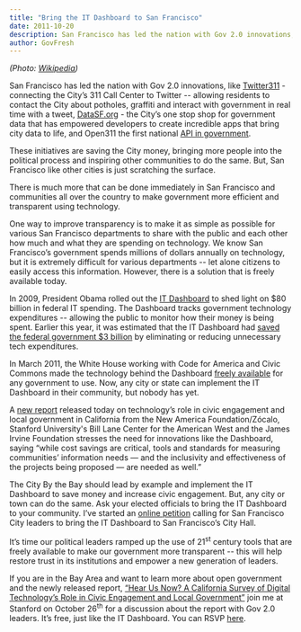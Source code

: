 ```yaml
---
title: "Bring the IT Dashboard to San Francisco"
date: 2011-10-20
description: San Francisco has led the nation with Gov 2.0 innovations, like Twitter311 – connecting the City’s 311 Call Center to Twitter — allowing residents to contact the City about potholes, graffiti and interact with government in real time with a tweet, DataSF.org – the City’s one stop shop for government data that has empowered developers to create incredible apps that bring city data to life, and Open311 the first national API in government.
author: GovFresh
---
```




<em>(Photo: <a href="http://en.wikipedia.org/wiki/File:Sfcityhall.jpeg">Wikipedia</a>)</em>

San Francisco has led the nation with Gov 2.0 innovations, like <a href="http://www.informationweek.com/news/internet/social_network/217702151" target="_blank">Twitter311</a> - connecting the City’s 311 Call Center to Twitter -- allowing residents to contact the City about potholes, graffiti and interact with government in real time with a tweet, <a href="http://datasf.org/" target="_blank">DataSF.org</a> - the City’s one stop shop for government data that has empowered developers to create incredible apps that bring city data to life, and Open311 the first national <a href="http://www.whitehouse.gov/blog/2010/03/03/open-311" target="_blank">API in government</a>.

These initiatives are saving the City money, bringing more people into the political process and inspiring other communities to do the same. But, San Francisco like other cities is just scratching the surface.

There is much more that can be done immediately in San Francisco and communities all over the country to make government more efficient and transparent using technology.

One way to improve transparency is to make it as simple as possible for various San Francisco departments to share with the public and each other how much and what they are spending on technology. We know San Francisco’s government spends millions of dollars annually on technology, but it is extremely difficult for various departments -- let alone citizens to easily access this information. However, there is a solution that is freely available today.

In 2009, President Obama rolled out the <a href="http://www.itdashboard.gov/" target="_blank">IT Dashboard</a> to shed light on $80 billion in federal IT spending. The Dashboard tracks government technology expenditures -- allowing the public to monitor how their money is being spent. Earlier this year, it was estimated that the IT Dashboard had <a href="http://fedscoop.com/kundra-on-white-house-white-board-it-dashboard-saved-3-billion/" target="_blank">saved the federal government $3 billion</a> by eliminating or reducing unnecessary tech expenditures.

In March 2011, the White House working with Code for America and Civic Commons made the technology behind the Dashboard <a href="http://codeforamerica.org/2011/03/31/it-dashboard-is-now-in-the-civic-commons/" target="_blank">freely available</a> for any government to use. Now, any city or state can implement the IT Dashboard in their community, but nobody has yet.

A <a href="http://newamerica.net/publications/policy/hear_us_now" target="_blank">new report</a> released today on technology’s role in civic engagement and local government in California from the New America Foundation/Zócalo, Stanford University's Bill Lane Center for the American West and the James Irvine Foundation stresses the need for innovations like the Dashboard, saying “while cost savings are critical, tools and standards for measuring communities’ information needs — and the inclusivity and effectiveness of the projects being proposed — are needed as well.”

The City By the Bay should lead by example and implement the IT Dashboard to save money and increase civic engagement. But, any city or town can do the same. Ask your elected officials to bring the IT Dashboard to your community. I’ve started an <a href="http://www.change.org/petitions/tell-san-francisco-city-leaders-bring-the-it-dashboard-to-city-hall">online petition</a> calling for San Francisco City leaders to bring the IT Dashboard to San Francisco’s City Hall.

It’s time our political leaders ramped up the use of 21<sup>st</sup> century tools that are freely available to make our government more transparent -- this will help restore trust in its institutions and empower a new generation of leaders.

If you are in the Bay Area and want to learn more about open government and the newly released report, <a href="http://newamerica.net/publications/policy/hear_us_now" target="_blank">“Hear Us Now? A California Survey of Digital Technology’s Role in Civic Engagement and Local Government”</a> join me at Stanford on October 26<sup>th</sup> for a discussion about the report with Gov 2.0 leaders. It’s free, just like the IT Dashboard. You can RSVP <a href="http://www.zocalopublicsquare.org/upcoming.php?event_id=489" target="_blank">here</a>.

<!-- Begin E-Government Map Small-->

<!-- End E-Government Map Small-->

